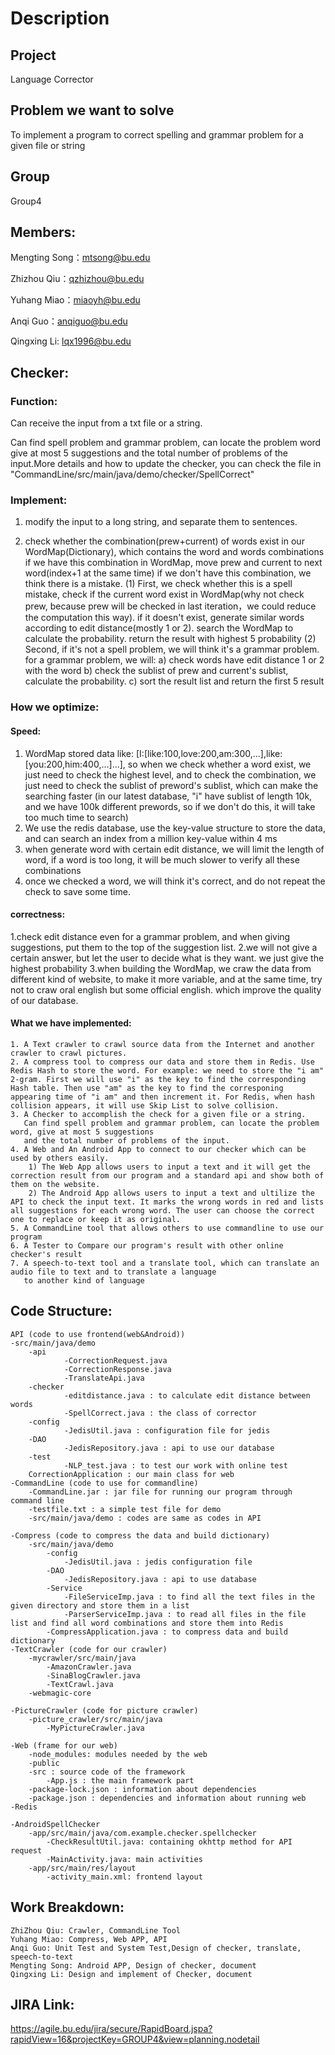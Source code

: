 # Description

## Project

Language Corrector

## Problem we want to solve

To implement a program to correct spelling and grammar problem for a given file or string

## Group

Group4

## Members:

Mengting Song：mtsong@bu.edu

Zhizhou Qiu：qzhizhou@bu.edu

Yuhang Miao：miaoyh@bu.edu

Anqi Guo：anqiguo@bu.edu

Qingxing Li: lqx1996@bu.edu

## Checker:

### Function:

Can receive the input from a txt file or a string.

Can find spell problem and grammar problem, can locate the problem word give at most 5 suggestions and the total number of problems of the input.More details and how to update the checker, you can check the file in "CommandLine/src/main/java/demo/checker/SpellCorrect"

### Implement:

1. modify the input to a long string, and separate them to sentences.

2. check whether the combination(prew+current) of words exist in our WordMap(Dictionary), which contains the word and words combinations if we have this combination in WordMap, move prew and current to next word(index+1 at the same time) if we don't have this combination, we think there is a mistake.
   (1) First, we check whether this is a spell mistake, check if the current word exist in WordMap(why not check prew, because prew will be checked in last iteration，we could reduce the computation this way).
   if it doesn't exist, generate similar words according to edit distance(mostly 1 or 2).
   search the WordMap to calculate the probability. return the result with highest 5 probability
   (2) Second, if it's not a spell problem, we will think it's a grammar problem. for a grammar problem, we will:
   a) check words have edit distance 1 or 2 with the word
   b) check the sublist of prew and current's sublist, calculate the probability.
   c) sort the result list and return the first 5 result

### How we optimize:

#### Speed:

1. WordMap stored data like: [I:[like:100,love:200,am:300,...],like:[you:200,him:400,...]...], so when we check
   whether a word exist, we just need to check the highest level, and to check the combination, we just need to check
   the sublist of preword's sublist, which can make the searching faster (in our latest database, "i" have sublist of length 10k, and we have 100k different prewords, so if we don't do this, it will take too much time to search)
2. We use the redis database, use the key-value structure to store the data, and can search an index from a million key-value within 4 ms
3. when generate word with certain edit distance, we will limit the length of word, if a word is too long,
   it will be much slower to verify all these combinations
4. once we checked a word, we will think it's correct, and do not repeat the check to save some time.

#### correctness:

1.check edit distance even for a grammar problem, and when giving suggestions, put them to the top of the suggestion list.
2.we will not give a certain answer, but let the user to decide what is they want. we just give the highest probability
3.when building the WordMap, we craw the data from different kind of website, to make it more variable, and at the same time,
try not to craw oral english but some official english. which improve the quality of our database.

#### What we have implemented:

    1. A Text crawler to crawl source data from the Internet and another crawler to crawl pictures.
    2. A compress tool to compress our data and store them in Redis. Use Redis Hash to store the word. For example: we need to store the "i am" 2-gram. First we will use "i" as the key to find the corresponding Hash table. Then use "am" as the key to find the corresponing appearing time of "i am" and then increment it. For Redis, when hash collision appears, it will use Skip List to solve collision.
    3. A Checker to accomplish the check for a given file or a string.
       Can find spell problem and grammar problem, can locate the problem word, give at most 5 suggestions
       and the total number of problems of the input.
    4. A Web and An Android App to connect to our checker which can be used by others easily. 
        1) The Web App allows users to input a text and it will get the correction result from our program and a standard api and show both of them on the website.
        2) The Android App allows users to input a text and ultilize the API to check the input text. It marks the wrong words in red and lists all suggestions for each wrong word. The user can choose the correct one to replace or keep it as original.
    5. A CommandLine tool that allows others to use commandline to use our program
    6. A Tester to Compare our program's result with other online checker's result
    7. A speech-to-text tool and a translate tool, which can translate an audio file to text and to translate a language
       to another kind of language

## Code Structure:

    API (code to use frontend(web&Android))
    -src/main/java/demo
        -api
                -CorrectionRequest.java
                -CorrectionResponse.java
                -TranslateApi.java
        -checker
                -editdistance.java : to calculate edit distance between words
                -SpellCorrect.java : the class of corrector
        -config
                -JedisUtil.java : configuration file for jedis
        -DAO
                -JedisRepository.java : api to use our database
        -test
                -NLP_test.java : to test our work with online test
        CorrectionApplication : our main class for web
    -CommandLine (code to use for commandline)
        -CommandLine.jar : jar file for running our program through command line
        -testfile.txt : a simple test file for demo
        -src/main/java/demo : codes are same as codes in API

    -Compress (code to compress the data and build dictionary)
        -src/main/java/demo
            -config
                -JedisUtil.java : jedis configuration file
            -DAO
                -JedisRepository.java : api to use database
            -Service
                -FileServiceImp.java : to find all the text files in the given directory and store them in a list
                -ParserServiceImp.java : to read all files in the file list and find all word combinations and store them into Redis
            -CompressApplication.java : to compress data and build dictionary
    -TextCrawler (code for our crawler)
        -mycrawler/src/main/java
            -AmazonCrawler.java
            -SinaBlogCrawler.java
            -TextCrawl.java
        -webmagic-core

    -PictureCrawler (code for picture crawler)
        -picture_crawler/src/main/java
            -MyPictureCrawler.java

    -Web (frame for our web)
        -node_modules: modules needed by the web
        -public
        -src : source code of the framework
            -App.js : the main framework part
        -package-lock.json : information about dependencies
        -package.json : dependencies and information about running web
    -Redis

    -AndroidSpellChecker
    	-app/src/main/java/com.example.checker.spellchecker
        	-CheckResultUtil.java: containing okhttp method for API request
            -MainActivity.java: main activities
        -app/src/main/res/layout
        	-activity_main.xml: frontend layout

## Work Breakdown:

    ZhiZhou Qiu: Crawler, CommandLine Tool
    Yuhang Miao: Compress, Web APP, API
    Anqi Guo: Unit Test and System Test,Design of checker, translate, speech-to-text
    Mengting Song: Android APP, Design of checker, document
    Qingxing Li: Design and implement of Checker, document

## JIRA Link:

https://agile.bu.edu/jira/secure/RapidBoard.jspa?rapidView=16&projectKey=GROUP4&view=planning.nodetail
